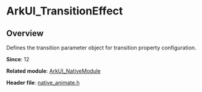 # ArkUI_TransitionEffect

## Overview

Defines the transition parameter object for transition property configuration.

**Since**: 12

**Related module**: [ArkUI_NativeModule](capi-arkui-nativemodule.md)

**Header file**: [native_animate.h](capi-native-animate-h.md)
